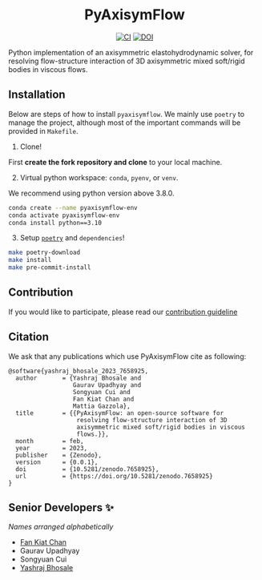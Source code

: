 <div align='center'>
<h1> PyAxisymFlow </h1>

[![CI][badge-CI]][link-CI] [![DOI][badge-doi]][link-doi]
</div>

Python implementation of an axisymmetric elastohydrodynamic solver, for resolving flow-structure interaction of 3D axisymmetric
mixed soft/rigid bodies in viscous flows.

## Installation

Below are steps of how to install `pyaxisymflow`. We mainly use `poetry` to manage
the project, although most of the important commands will be provided in `Makefile`.

1. Clone!

First **create the fork repository and clone** to your local machine.

2. Virtual python workspace: `conda`, `pyenv`, or `venv`.

We recommend using python version above 3.8.0.

```bash
conda create --name pyaxisymflow-env
conda activate pyaxisymflow-env
conda install python==3.10
```

3. Setup [`poetry`](https://python-poetry.org) and `dependencies`!

```bash
make poetry-download
make install
make pre-commit-install
```

## Contribution

If you would like to participate, please read our [contribution guideline](CONTRIBUTING.md)

## Citation

We ask that any publications which use PyAxisymFlow cite as following:

```
@software{yashraj_bhosale_2023_7658925,
  author       = {Yashraj Bhosale and
                  Gaurav Upadhyay and
                  Songyuan Cui and
                  Fan Kiat Chan and
                  Mattia Gazzola},
  title        = {{PyAxisymFlow: an open-source software for 
                   resolving flow-structure interaction of 3D
                   axisymmetric mixed soft/rigid bodies in viscous
                   flows.}},
  month        = feb,
  year         = 2023,
  publisher    = {Zenodo},
  version      = {0.0.1},
  doi          = {10.5281/zenodo.7658925},
  url          = {https://doi.org/10.5281/zenodo.7658925}
}
```

## Senior Developers ✨
_Names arranged alphabetically_
- [Fan Kiat Chan](https://github.com/fankiat)
- Gaurav Upadhyay
- Songyuan Cui
- [Yashraj Bhosale](https://github.com/bhosale2)


[badge-doi]: https://zenodo.org/badge/DOI/10.5281/zenodo.7658925.svg
[badge-CI]: https://github.com/bhosale2/PyAxisymFlow/workflows/CI/badge.svg
[link-doi]: https://doi.org/10.5281/zenodo.7658925
[link-CI]: https://github.com/bhosale2/PyAxisymFlow/actions
